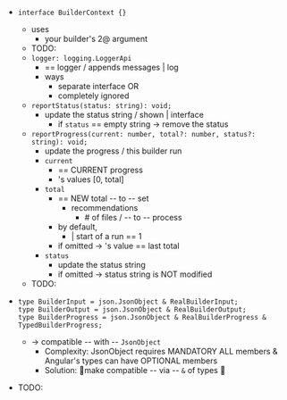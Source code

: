 * `interface BuilderContext {}`
  * uses
    * your builder's 2@ argument
  * TODO:
  * `logger: logging.LoggerApi`
    * == logger / appends messages | log
    * ways
      * separate interface OR
      * completely ignored
  * `reportStatus(status: string): void;`
    * update the status string / shown | interface
      * if `status` == empty string -> remove the status
  * `reportProgress(current: number, total?: number, status?: string): void;`
    * update the progress / this builder run
    * `current`
      * == CURRENT progress
      * 's values [0, total]
    * `total`
      * == NEW total -- to -- set
        * recommendations
          * \# of files / -- to -- process
      * by default,
        * | start of a run == 1
      * if omitted -> 's value == last total
    * `status`
      * update the status string
      * if omitted -> status string is NOT modified
  * TODO:
*
  ```
  type BuilderInput = json.JsonObject & RealBuilderInput;
  type BuilderOutput = json.JsonObject & RealBuilderOutput;
  type BuilderProgress = json.JsonObject & RealBuilderProgress & TypedBuilderProgress;
  ```
  * -> compatible -- with -- `JsonObject`
    * Complexity: JsonObject requires MANDATORY ALL members & Angular's types can have OPTIONAL members
    * Solution: 🧠make compatible -- via -- `&` of types 🧠

* TODO:

